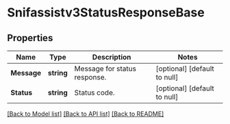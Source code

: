 # Snifassistv3StatusResponseBase

## Properties
Name | Type | Description | Notes
------------ | ------------- | ------------- | -------------
**Message** | **string** | Message for status response. | [optional] [default to null]
**Status** | **string** | Status code. | [optional] [default to null]

[[Back to Model list]](../README.md#documentation-for-models) [[Back to API list]](../README.md#documentation-for-api-endpoints) [[Back to README]](../README.md)


